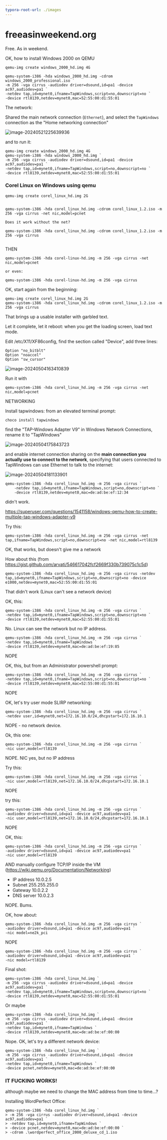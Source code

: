 ```yaml
---
typora-root-url: ./images
---
```


# freeasinweekend.org
Free. As in weekend.

OK, how to install Windows 2000 on QEMU

```
qemu-img create windows_2000_hd.img 4G

qemu-system-i386 -hda windows_2000_hd.img -cdrom windows_2000_professional.iso `
-m 256 -vga cirrus -audiodev driver=dsound,id=pa1 -device ac97,audiodev=pa1 `
-netdev tap,id=mynet0,ifname=TapWindows,script=no,downscript=no `
-device rtl8139,netdev=mynet0,mac=52:55:00:d1:55:01
```

The network:

Shared the main network connection (`Ethernet`), and select the `TapWindows` connection as the "Home networking connection"

![image-20240521225639936](/README/image-20240521225639936.png)



and to run it:

```
qemu-img create windows_2000_hd.img 4G
qemu-system-i386 -hda windows_2000_hd.img `
-m 256 -vga cirrus -audiodev driver=dsound,id=pa1 -device ac97,audiodev=pa1 `
-netdev tap,id=mynet0,ifname=TapWindows,script=no,downscript=no `
-device rtl8139,netdev=mynet0,mac=52:55:00:d1:55:01
```



### Corel Linux on Windows using qemu

```
qemu-img create corel_linux_hd.img 2G


qemu-system-i386 -hda corel_linux_hd.img -cdrom corel_linux_1.2.iso -m 256 -vga cirrus -net nic,model=pcnet

Does it work without the net?

qemu-system-i386 -hda corel_linux_hd.img -cdrom corel_linux_1.2.iso -m 256 -vga cirrus


```

THEN

````
qemu-system-i386 -hda corel-linux-hd.img -m 256 -vga cirrus -net nic,model=pcnet

or even:

qemu-system-i386 -hda corel-linux-hd.img -m 256 -vga cirrus
````

OK, start again from the beginning:

```
qemu-img create corel_linux_hd.img 2G
qemu-system-i386 -hda corel_linux_hd.img -cdrom corel_linux_1.2.iso -m 256 -vga cirrus
```

That brings up a usable installer with garbled text. 

Let it complete, let it reboot: when you get the loading screen, load text mode.

Edit /etc/X11/XF86config, find the section called "Device", add three lines:

```
Option "no_bitblt"
Option "noaccel"
Option "sw_cursor"
```



![image-20240504163410839](images/README/image-20240504163410839.png)



Run it with

```
qemu-system-i386 -hda corel_linux_hd.img -m 256 -vga cirrus -net nic,model=pcnet
```

NETWORKING

Install tapwindows: from an elevated terminal prompt:

```
choco install tapwindows
```

find the "TAP-Windows Adapter V9" in Windows Network Connections, rename it to "TapWindows"

![image-20240504175843723](/README/image-20240504175843723.png)

and enable internet connection sharing on the **main connection you actually use to connect to the network**, specifying that users connected to TapWindows can use Ethernet to talk to the internet:

![image-20240504181133901](/README/image-20240504181133901.png)



```
qemu-system-i386 -hda corel_linux_hd.img -m 256 -vga cirrus `
	-netdev tap,id=mynet0,ifname=TapWindows,script=no,downscript=no `
	-device rtl8139,netdev=mynet0,mac=de:ad:be:ef:12:34
```

didn't work.

https://superuser.com/questions/1541158/windows-qemu-how-to-create-multiple-tap-windows-adapter-v9



Try this:

```
qemu-system-i386 -hda corel_linux_hd.img -m 256 -vga cirrus -net tap,ifname=TapWindows,script=no,downscript=no -net nic,model=rtl8139
```

OK, that works, but doesn't give me a network

How about this (from https://gist.github.com/arvati/546617042fcf2669f330b739075c1c5d)

```
qemu-system-i386 -hda corel_linux_hd.img -m 256 -vga cirrus -netdev tap,id=mynet0,ifname=TapWindows,script=no,downscript=no -device e1000,netdev=mynet0,mac=52:55:00:d1:55:01
```

That didn't work (Linux can't see a network device)

OK, this:

```
qemu-system-i386 -hda corel_linux_hd.img -m 256 -vga cirrus `
-netdev tap,id=mynet0,ifname=TapWindows,script=no,downscript=no `
-device rtl8139,netdev=mynet0,mac=52:55:00:d1:55:01
```

No. Linux can see the network but no IP address.

```
qemu-system-i386 -hda corel_linux_hd.img -m 256 -vga cirrus `
-netdev tap,id=mynet0,ifname=TapWindows `
-device rtl8139,netdev=mynet0,mac=de:ad:be:ef:19:85
```

NOPE

OK, this, but from an Administrator powershell prompt:

```
qemu-system-i386 -hda corel_linux_hd.img -m 256 -vga cirrus `
-netdev tap,id=mynet0,ifname=TapWindows,script=no,downscript=no `
-device rtl8139,netdev=mynet0,mac=52:55:00:d1:55:01
```

NOPE

OK, let's try user mode SLIRP networking:

```
qemu-system-i386 -hda corel_linux_hd.img -m 256 -vga cirrus `
-netdev user,id=mynet0,net=172.16.10.0/24,dhcpstart=172.16.10.1
```

NOPE - no network device.

Ok, this one:

```
qemu-system-i386 -hda corel_linux_hd.img -m 256 -vga cirrus `
-nic user,model=rtl8139
```

NOPE. NIC yes, but no IP address

Try this:

```
qemu-system-i386 -hda corel_linux_hd.img -m 256 -vga cirrus `
-nic user,model=rtl8139,net=172.16.10.0/24,dhcpstart=172.16.10.1
```

NOPE

try this:

```
qemu-system-i386 -hda corel_linux_hd.img -m 256 -vga cirrus `
-audiodev driver=dsound,id=pa1 -device ac97,audiodev=pa1 `
-nic user,model=rtl8139,net=172.16.10.0/24,dhcpstart=172.16.10.1
```

NOPE

OK, this:

```
qemu-system-i386 -hda corel_linux_hd.img -m 256 -vga cirrus `
-audiodev driver=dsound,id=pa1 -device ac97,audiodev=pa1 `
-nic user,model=rtl8139
```

AND manually configure TCP/IP inside the VM (https://wiki.qemu.org/Documentation/Networking)

* IP address 10.0.2.5
* Subnet 255.255.255.0
* Gateway 10.0.2.2
* DNS server 10.0.2.3

NOPE. Bums.

OK, how about:

```
qemu-system-i386 -hda corel_linux_hd.img -m 256 -vga cirrus `
-audiodev driver=dsound,id=pa1 -device ac97,audiodev=pa1 `
-nic model=ne2k_pci
```

NOPE

```
qemu-system-i386 -hda corel_linux_hd.img -m 256 -vga cirrus `
-audiodev driver=dsound,id=pa1 -device ac97,audiodev=pa1 `
-nic model=rtl8139
```

Final shot:

```
qemu-system-i386 -hda corel_linux_hd.img `
-m 256 -vga cirrus -audiodev driver=dsound,id=pa1 -device ac97,audiodev=pa1 `
-netdev tap,id=mynet0,ifname=TapWindows,script=no,downscript=no `
-device rtl8139,netdev=mynet0,mac=52:55:00:d1:55:01
```

Or maybe

```
qemu-system-i386 -hda corel_linux_hd.img `
-m 256 -vga cirrus -audiodev driver=dsound,id=pa1 -device ac97,audiodev=pa1 `
-netdev tap,id=mynet0,ifname=TapWindows `
-device rtl8139,netdev=mynet0,mac=de:ad:be:ef:00:00
```

Nope. OK, let's try a different network device:

```
qemu-system-i386 -hda corel_linux_hd.img `
-m 256 -vga cirrus -audiodev driver=dsound,id=pa1 -device ac97,audiodev=pa1 `
-netdev tap,id=mynet0,ifname=TapWindows `
-device pcnet,netdev=mynet0,mac=de:ad:be:ef:00:00
```

### IT FUCKING WORKS!

although maybe we need to change the MAC address from time to time...?

Installing WordPerfect Office:

```
qemu-system-i386 -hda corel_linux_hd.img `
> -m 256 -vga cirrus -audiodev driver=dsound,id=pa1 -device ac97,audiodev=pa1 `
> -netdev tap,id=mynet0,ifname=TapWindows `
> -device pcnet,netdev=mynet0,mac=de:ad:be:ef:00:00 `
> -cdrom .\wordperfect_office_2000_deluxe_cd_1.iso
```

